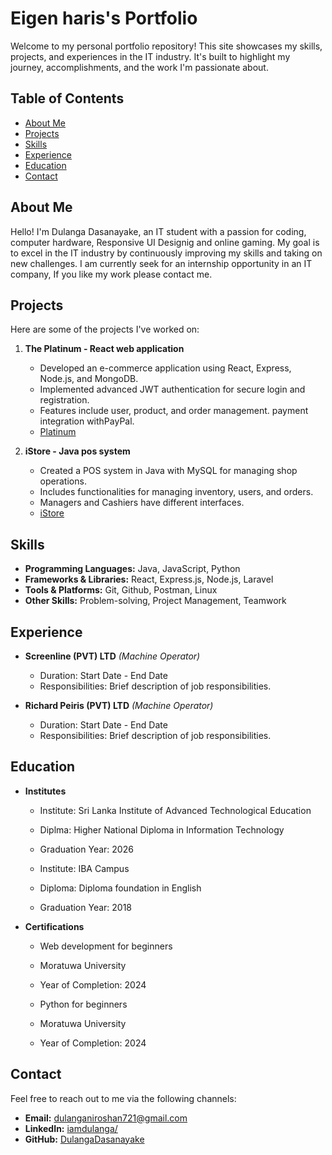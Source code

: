 ﻿# Eigen haris's Portfolio

Welcome to my personal portfolio repository! This site showcases my skills, projects, and experiences in the IT industry. It's built to highlight my journey, accomplishments, and the work I'm passionate about.

## Table of Contents

- [About Me](#about-me)
- [Projects](#projects)
- [Skills](#skills)
- [Experience](#experience)
- [Education](#education)
- [Contact](#contact)

## About Me

Hello! I'm Dulanga Dasanayake, an IT student with a passion for coding, computer hardware, Responsive UI Designig and online gaming. My goal is to excel in the IT industry by continuously improving my skills and taking on new challenges. I am currently seek for an internship opportunity in an IT company, If you like my work please contact me.

## Projects

Here are some of the projects I've worked on:

1. **The Platinum - React web application**

   - Developed an e-commerce application using React, Express, Node.js, and MongoDB.
   - Implemented advanced JWT authentication for secure login and registration.
   - Features include user, product, and order management. payment integration withPayPal.
   - [Platinum](https://github.com/DulangaDasanayake/platinum)

2. **iStore - Java pos system**
   - Created a POS system in Java with MySQL for managing shop operations.
   - Includes functionalities for managing inventory, users, and orders.
   - Managers and Cashiers have different interfaces.
   - [iStore](https://github.com/DulangaDasanayake/i-store)

## Skills

- **Programming Languages:** Java, JavaScript, Python
- **Frameworks & Libraries:** React, Express.js, Node.js, Laravel
- **Tools & Platforms:** Git, Github, Postman, Linux
- **Other Skills:** Problem-solving, Project Management, Teamwork

## Experience

- **Screenline (PVT) LTD** _(Machine Operator)_

  - Duration: Start Date - End Date
  - Responsibilities: Brief description of job responsibilities.

- **Richard Peiris (PVT) LTD** _(Machine Operator)_
  - Duration: Start Date - End Date
  - Responsibilities: Brief description of job responsibilities.

## Education

- **Institutes**

  - Institute: Sri Lanka Institute of Advanced Technological Education
  - Diplma: Higher National Diploma in Information Technology
  - Graduation Year: 2026

  - Institute: IBA Campus
  - Diploma: Diploma foundation in English
  - Graduation Year: 2018

- **Certifications**

  - Web development for beginners
  - Moratuwa University
  - Year of Completion: 2024

  - Python for beginners
  - Moratuwa University
  - Year of Completion: 2024


## Contact

Feel free to reach out to me via the following channels:

- **Email:** [dulanganiroshan721@gmail.com](mailto:dulanganiroshan721@gmail.com)
- **LinkedIn:** [iamdulanga/](https://www.linkedin.com/in/iamdulanga/)
- **GitHub:** [DulangaDasanayake](https://github.com/DulangaDasanayake)
